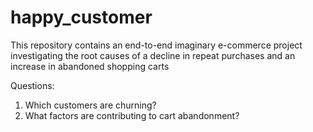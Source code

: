 # happy_customer
This repository contains an end-to-end imaginary e-commerce project investigating the root causes of a decline in repeat purchases and an increase in abandoned shopping carts

Questions:
 1. Which customers are churning?
 2. What factors are contributing to cart abandonment?
